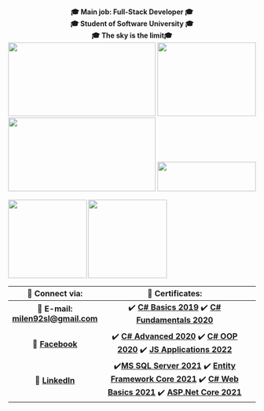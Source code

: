 <!-- Top text and gifs -->
<p align="center">
   <b>🎓 Main job: Full-Stack Developer 🎓<br>🎓 Student of Software University 🎓<br>🎓 The sky is the limit🎓
   <br>
   
   <img width="300" height="150" src="https://media.giphy.com/media/NHvv0Bo3oGq1eTBDd1/giphy.gif">
   <img width="200" height="150" src="https://media.giphy.com/media/du3J3cXyzhj75IOgvA/giphy.gif">
   <img width="300" height="150" src="https://media.giphy.com/media/fwbZnTftCXVocKzfxR/giphy.gif">
   <img width="200" height="60" src="https://visitor-badge.glitch.me/badge?page_id=milen92sl">
</p>

<!-- Statistics -->
<div>
  <img height="160" align="left" src="https://github-readme-stats.vercel.app/api?username=milen92sl&count_public=true&true&hide=issues&show_icons=true" />
  <img height="160" src="https://github-readme-stats.vercel.app/api/top-langs/?username=milen92sl&layout=compact" />
</div>

<!-- Table of content -->

| :link: Connect via: | :scroll: Certificates: | | 
| :-: | :-: | :-: |
| :e-mail: **E-mail:**<br/>**milen92sl@gmail.com**| :heavy_check_mark: [**C# Basics 2019**](https://softuni.bg/certificates/details/74121/7b4ee2b9) :heavy_check_mark: [**C# Fundamentals 2020**](https://softuni.bg/certificates/details/97193/cf8c04fd)
| |
| :blue_book: [**Facebook**](https://www.facebook.com/tyzara92/)| :heavy_check_mark: [**C# Advanced 2020**](https://softuni.bg/certificates/details/86634/f04ccd31) :heavy_check_mark: [**C# OOP 2020**](https://softuni.bg/certificates/details/105518/c62bc584) :heavy_check_mark: [**JS Applications 2022**](https://softuni.bg/certificates/details/130409/61925278)|
| 💼 [**LinkedIn**](https://www.linkedin.com/in/milen-ivanov-648b04184/)| :heavy_check_mark:[**MS SQL Server 2021**](https://softuni.bg/certificates/details/97896/3e2b77a7) :heavy_check_mark: [**Entity Framework Core 2021**](https://softuni.bg/certificates/details/102571/dcabd6bf) :heavy_check_mark: [**C# Web Basics 2021**](https://softuni.bg/certificates/details/109373/6ce1570d) ✔️ [**ASP.Net Core 2021**](https://softuni.bg/certificates/details/113358/6b490210)
